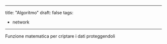 
---
title: "Algoritmo"
draft: false
tags:
- network
---

Funzione matematica per criptare i dati proteggendoli